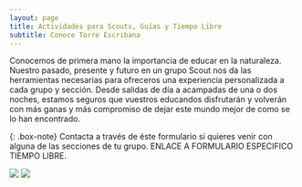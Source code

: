 ```yaml
---
layout: page
title: Actividades para Scouts, Guías y Tiempo Libre
subtitle: Conoce Torre Escribana
---
```


Conocemos de primera mano la importancia de educar en la naturaleza. Nuestro pasado, presente y futuro en un grupo Scout nos da las herramientas necesarias para ofreceros una experiencia personalizada a cada grupo y sección. Desde salidas de día a acampadas de una o dos noches, estamos seguros que vuestros educandos disfrutarán y volverán con más ganas y más compromiso de dejar este mundo mejor de como se lo han encontrado. 

{: .box-note}
Contacta a través de éste formulario si quieres venir con alguna de las secciones de tu grupo. ENLACE A FORMULARIO ESPECIFICO TIEMPO LIBRE.



<img class=img1 src="../assets/img//visitas/scout1.png"/>
<img class=img1 src="../assets/img//visitas/scout2.png"/>







